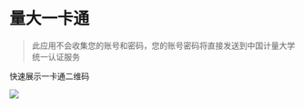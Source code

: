 # 量大一卡通

> 此应用不会收集您的账号和密码，您的账号密码将直接发送到中国计量大学统一认证服务

快速展示一卡通二维码

![](https://qn.azite.cn/blog/cjlu-yikatong-preview.webp)
